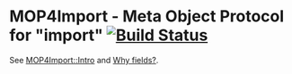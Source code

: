 # MOP4Import - Meta Object Protocol for "import" [![Build Status](https://travis-ci.org/hkoba/perl-mop4import.svg?branch=master)](https://travis-ci.org/hkoba/perl-mop4import)

See [MOP4Import::Intro](Intro.pod)
and [Why fields?](whyfields.pod).

